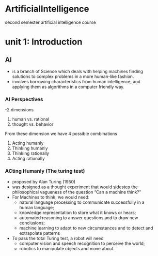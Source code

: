 # ArtificialIntelligence
second semester artificial intelligence course 


# unit 1: Introduction 

## **AI**
- is a branch of Science which deals with helping machines finding solutions to complex problems in a more human-like fashion.
- involves borrowing characteristics from human intelligence, and applying them as algorithms in a computer friendly way.

### **AI Perspectives**
-2 dimensions 
1. human vs. rational
2. thought vs. behavior

From these dimension we have 4 possible combinations
  1. Acting humanly
  2. Thinking humanly
  3. Thinking rationally
  4. Acting rationally

### **ACting Humanly (The turing test)**
- proposed by Alan Turing (1950)
- was designed as a thought experiment that would sidestep the philosophical vagueness of the question “Can a machine think?” 
- For Machines to think, we would need:
  - natural language processing to communicate successfully in a human language; 
  - knowledge representation to store what it knows or hears;
  - automated reasoning to answer questions and to draw new conclusions;
  - machine learning to adapt to new circumstances and to detect and extrapolate patterns
- To pass the total Turing test, a robot will need 
  - computer vision and speech recognition to perceive the world; 
  - robotics to manipulate objects and move about.
